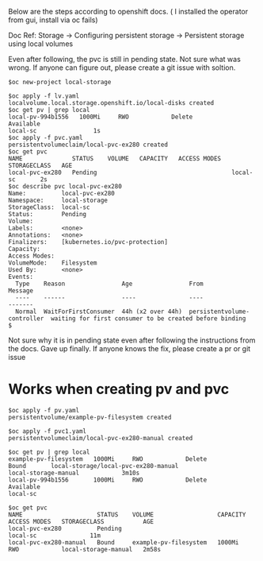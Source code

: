 Below are the steps according to openshift docs. ( I installed the operator from gui, install via oc fails)

Doc Ref: Storage -> Configuring persistent storage -> Persistent storage using local volumes 

Even after following, the pvc is still in pending state. Not sure what was wrong. If anyone can figure out, please create a git issue with soltion.


```
$oc new-project local-storage

$oc apply -f lv.yaml 
localvolume.local.storage.openshift.io/local-disks created
$oc get pv | grep local
local-pv-994b1556   1000Mi     RWO            Delete           Available                                                         local-sc                1s
$oc apply -f pvc.yaml 
persistentvolumeclaim/local-pvc-ex280 created
$oc get pvc
NAME              STATUS    VOLUME   CAPACITY   ACCESS MODES   STORAGECLASS   AGE
local-pvc-ex280   Pending                                      local-sc       2s
$oc describe pvc local-pvc-ex280 
Name:          local-pvc-ex280
Namespace:     local-storage
StorageClass:  local-sc
Status:        Pending
Volume:        
Labels:        <none>
Annotations:   <none>
Finalizers:    [kubernetes.io/pvc-protection]
Capacity:      
Access Modes:  
VolumeMode:    Filesystem
Used By:       <none>
Events:
  Type    Reason                Age                From                         Message
  ----    ------                ----               ----                         -------
  Normal  WaitForFirstConsumer  44h (x2 over 44h)  persistentvolume-controller  waiting for first consumer to be created before binding
$

```

Not sure why it is in pending state even after following the instructions from the docs. Gave up finally. If anyone knows the fix, please create a pr or git issue



# Works when creating pv and pvc

```
$oc apply -f pv.yaml 
persistentvolume/example-pv-filesystem created

$oc apply -f pvc1.yaml 
persistentvolumeclaim/local-pvc-ex280-manual created

$oc get pv | grep local
example-pv-filesystem   1000Mi     RWO            Delete           Bound       local-storage/local-pvc-ex280-manual                  local-storage-manual            3m10s
local-pv-994b1556       1000Mi     RWO            Delete           Available                                                         local-sc     

$oc get pvc
NAME                     STATUS    VOLUME                  CAPACITY   ACCESS MODES   STORAGECLASS           AGE
local-pvc-ex280          Pending                                                     local-sc               11m
local-pvc-ex280-manual   Bound     example-pv-filesystem   1000Mi     RWO            local-storage-manual   2m58s

```
